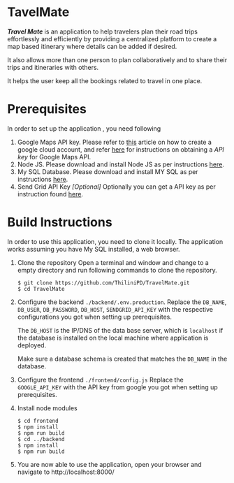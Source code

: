 # TavelMate

***Travel Mate*** is an application to help travelers plan their road trips effortlessly and efficiently by providing a centralized platform to create a map based itinerary where details can be added if desired. 

It also allows more than one person to plan collaboratively and to share their trips and itineraries with others. 

It helps the user keep all the bookings related to travel in one place. 

# Prerequisites
In order to set up the application , you need following
1. Google Maps API key.
	Please refer to [this](https://developers.google.com/maps/documentation/javascript/cloud-setup) article on how to create a google cloud account, and refer [here](https://developers.google.com/maps/documentation/javascript/get-api-key) for instructions on obtaining a *API key* for Google Maps API.
2. Node JS.
	Please download and install Node JS as per instructions [here](https://nodejs.org/).
3. My SQL Database.
	Please download and install MY SQL as per instructions [here](https://www.sqlshack.com/how-to-install-mysql-database-server-8-0-19-on-windows-10/). 
4. Send Grid API Key *[Optional]* 
	Optionally you can get a API key as per instruction found [here](https://docs.sendgrid.com/for-developers/sending-email/quickstart-nodejs).

# Build Instructions
In order to use this application, you need to clone it locally. The application works assuming you have My SQL installed, a web browser.
1. Clone the repository
	Open a terminal and window and change to a empty directory and run following commands to clone the repository.
	```
	$ git clone https://github.com/ThiliniPD/TravelMate.git
	$ cd TravelMate
	```
2. Configure the backend `./backend/.env.production`.
	Replace the `DB_NAME`, `DB_USER`, `DB_PASSWORD`, `DB_HOST`, `SENDGRID_API_KEY` with the respective configurations you got when setting up prerequisites. 
	
	The `DB_HOST` is the IP/DNS of the data base server, which is `localhost` if the database is installed on the local machine where application is deployed. 
	
	Make sure a database schema is created that matches the `DB_NAME` in the database.
3. Configure the frontend `./frontend/config.js`
   Replace the `GOOGLE_API_KEY` with the API key from google you got when setting up prerequisites.  
4. Install node modules
	```
	$ cd frontend
	$ npm install
	$ npm run build
	$ cd ../backend
	$ npm install 
	$ npm run build
	```
5. You are now able to use the application, open your browser and navigate to http://localhost:8000/
